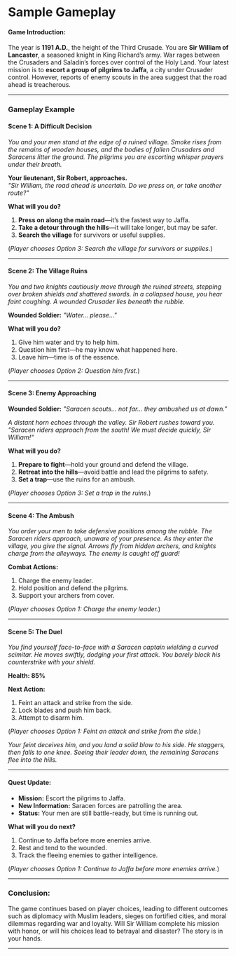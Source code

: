 # Sample Gameplay

#### **Game Introduction:**  
The year is **1191 A.D.**, the height of the Third Crusade. You are **Sir William of Lancaster**, a seasoned knight in King Richard’s army. War rages between the Crusaders and Saladin’s forces over control of the Holy Land. Your latest mission is to **escort a group of pilgrims to Jaffa**, a city under Crusader control. However, reports of enemy scouts in the area suggest that the road ahead is treacherous.  

---

### **Gameplay Example**  

#### **Scene 1: A Difficult Decision**  

*You and your men stand at the edge of a ruined village. Smoke rises from the remains of wooden houses, and the bodies of fallen Crusaders and Saracens litter the ground. The pilgrims you are escorting whisper prayers under their breath.*  

**Your lieutenant, Sir Robert, approaches.**  
*"Sir William, the road ahead is uncertain. Do we press on, or take another route?"*  

**What will you do?**  
1. **Press on along the main road**—it’s the fastest way to Jaffa.  
2. **Take a detour through the hills**—it will take longer, but may be safer.  
3. **Search the village** for survivors or useful supplies.  

(*Player chooses Option 3: Search the village for survivors or supplies.*)  

---

#### **Scene 2: The Village Ruins**  

*You and two knights cautiously move through the ruined streets, stepping over broken shields and shattered swords. In a collapsed house, you hear faint coughing. A wounded Crusader lies beneath the rubble.*  

**Wounded Soldier:** *"Water... please..."*  

**What will you do?**  
1. Give him water and try to help him.  
2. Question him first—he may know what happened here.  
3. Leave him—time is of the essence.  

(*Player chooses Option 2: Question him first.*)  

---

#### **Scene 3: Enemy Approaching**  

**Wounded Soldier:** *"Saracen scouts… not far… they ambushed us at dawn."*  

*A distant horn echoes through the valley. Sir Robert rushes toward you.*  
*"Saracen riders approach from the south! We must decide quickly, Sir William!"*  

**What will you do?**  
1. **Prepare to fight**—hold your ground and defend the village.  
2. **Retreat into the hills**—avoid battle and lead the pilgrims to safety.  
3. **Set a trap**—use the ruins for an ambush.  

(*Player chooses Option 3: Set a trap in the ruins.*)  

---

#### **Scene 4: The Ambush**  

*You order your men to take defensive positions among the rubble. The Saracen riders approach, unaware of your presence. As they enter the village, you give the signal. Arrows fly from hidden archers, and knights charge from the alleyways. The enemy is caught off guard!*  

**Combat Actions:**  
1. Charge the enemy leader.  
2. Hold position and defend the pilgrims.  
3. Support your archers from cover.  

(*Player chooses Option 1: Charge the enemy leader.*)  

---

#### **Scene 5: The Duel**  

*You find yourself face-to-face with a Saracen captain wielding a curved scimitar. He moves swiftly, dodging your first attack. You barely block his counterstrike with your shield.*  

**Health: 85%**  

**Next Action:**  
1. Feint an attack and strike from the side.  
2. Lock blades and push him back.  
3. Attempt to disarm him.  

(*Player chooses Option 1: Feint an attack and strike from the side.*)  

*Your feint deceives him, and you land a solid blow to his side. He staggers, then falls to one knee. Seeing their leader down, the remaining Saracens flee into the hills.*  

---

#### **Quest Update:**  

- **Mission:** Escort the pilgrims to Jaffa.  
- **New Information:** Saracen forces are patrolling the area.  
- **Status:** Your men are still battle-ready, but time is running out.  

**What will you do next?**  
1. Continue to Jaffa before more enemies arrive.  
2. Rest and tend to the wounded.  
3. Track the fleeing enemies to gather intelligence.  

(*Player chooses Option 1: Continue to Jaffa before more enemies arrive.*)  

---

### **Conclusion:**  
The game continues based on player choices, leading to different outcomes such as diplomacy with Muslim leaders, sieges on fortified cities, and moral dilemmas regarding war and loyalty. Will Sir William complete his mission with honor, or will his choices lead to betrayal and disaster? The story is in your hands.  

---